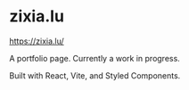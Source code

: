 # zixia.lu

https://zixia.lu/

A portfolio page. Currently a work in progress.

Built with React, Vite, and Styled Components.
